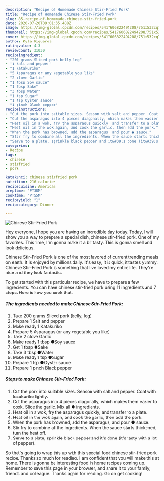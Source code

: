 ```yaml
---
description: "Recipe of Homemade Chinese Stir-Fried Pork"
title: "Recipe of Homemade Chinese Stir-Fried Pork"
slug: 85-recipe-of-homemade-chinese-stir-fried-pork
date: 2020-07-20T09:01:35.488Z
image: https://img-global.cpcdn.com/recipes/5417606822494208/751x532cq70/chinese-stir-fried-pork-recipe-main-photo.jpg
thumbnail: https://img-global.cpcdn.com/recipes/5417606822494208/751x532cq70/chinese-stir-fried-pork-recipe-main-photo.jpg
cover: https://img-global.cpcdn.com/recipes/5417606822494208/751x532cq70/chinese-stir-fried-pork-recipe-main-photo.jpg
author: Kyle Figueroa
ratingvalue: 4.3
reviewcount: 31030
recipeingredient:
- "200 grams Sliced pork belly leg"
- "1 Salt and pepper"
- "1 Katakuriko"
- "5 Asparagus or any vegetable you like"
- "2 clove Garlic"
- "1 tbsp Soy sauce"
- "1 tbsp Sake"
- "3 tbsp Water"
- "1 tsp Sugar"
- "1 tsp Oyster sauce"
- "1 pinch Black pepper"
recipeinstructions:
- "Cut the pork into suitable sizes. Season with salt and pepper. Coat with katakuriko lightly."
- "Cut the asparagus into 4 pieces diagonally, which makes them easier to cook. Slice the garlic. Mix all ● ingredients."
- "Heat oil in a wok, fry the asparagus quickly, and transfer to a plate."
- "Heat oil in the wok again, and cook the garlic, then add the pork."
- "When the pork has browned, add the asparagus, and pour ● sauce."
- "Stir fry to combine all the ingredients. When the sauce starts thickened, turn the heat off."
- "Serve to a plate, sprinkle black pepper and it&#39;s done (it&#39;s tasty with a lot of pepper)."
categories:
- Recipe
tags:
- chinese
- stirfried
- pork

katakunci: chinese stirfried pork 
nutrition: 216 calories
recipecuisine: American
preptime: "PT38M"
cooktime: "PT55M"
recipeyield: "1"
recipecategory: Dinner

---
```



![Chinese Stir-Fried Pork](https://img-global.cpcdn.com/recipes/5417606822494208/751x532cq70/chinese-stir-fried-pork-recipe-main-photo.jpg)

Hey everyone, I hope you are having an incredible day today. Today, I will show you a way to prepare a special dish, chinese stir-fried pork. One of my favorites. This time, I'm gonna make it a bit tasty. This is gonna smell and look delicious.



Chinese Stir-Fried Pork is one of the most favored of current trending meals on earth. It is enjoyed by millions daily. It's easy, it is quick, it tastes yummy. Chinese Stir-Fried Pork is something that I've loved my entire life. They're nice and they look fantastic.


To get started with this particular recipe, we have to prepare a few ingredients. You can have chinese stir-fried pork using 11 ingredients and 7 steps. Here is how you cook that.

<!--inarticleads1-->

##### The ingredients needed to make Chinese Stir-Fried Pork:

1. Take 200 grams Sliced pork (belly, leg)
1. Prepare 1 Salt and pepper
1. Make ready 1 Katakuriko
1. Prepare 5 Asparagus (or any vegetable you like)
1. Take 2 clove Garlic
1. Make ready 1 tbsp ●Soy sauce
1. Get 1 tbsp ●Sake
1. Take 3 tbsp ●Water
1. Make ready 1 tsp ●Sugar
1. Prepare 1 tsp ●Oyster sauce
1. Prepare 1 pinch Black pepper




<!--inarticleads2-->

##### Steps to make Chinese Stir-Fried Pork:

1. Cut the pork into suitable sizes. Season with salt and pepper. Coat with katakuriko lightly.
1. Cut the asparagus into 4 pieces diagonally, which makes them easier to cook. Slice the garlic. Mix all ● ingredients.
1. Heat oil in a wok, fry the asparagus quickly, and transfer to a plate.
1. Heat oil in the wok again, and cook the garlic, then add the pork.
1. When the pork has browned, add the asparagus, and pour ● sauce.
1. Stir fry to combine all the ingredients. When the sauce starts thickened, turn the heat off.
1. Serve to a plate, sprinkle black pepper and it&#39;s done (it&#39;s tasty with a lot of pepper).




So that's going to wrap this up with this special food chinese stir-fried pork recipe. Thanks so much for reading. I am confident that you will make this at home. There is gonna be interesting food in home recipes coming up. Remember to save this page in your browser, and share it to your family, friends and colleague. Thanks again for reading. Go on get cooking!

